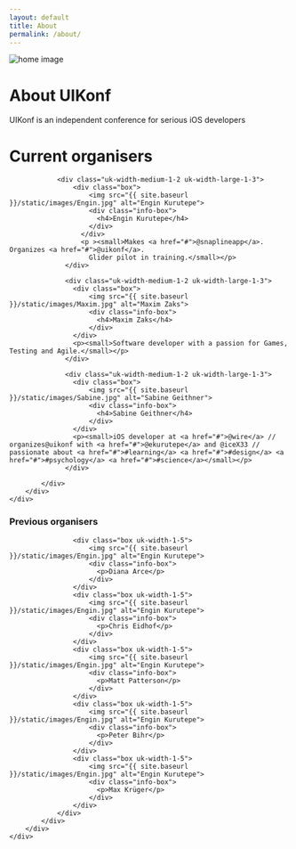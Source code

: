 ```yaml
---
layout: default
title: About
permalink: /about/
---
```


<div class="headerimage uk-position-relative" style="background-image: url({{ site.baseurl }}/static/images/about_image.jpg);" data-uk-parallax="{bg: '-50'}">
  <img class="uk-invisible" src="{{ site.baseurl }}/static/images/about_image.jpg" alt="home image">
   <div class="uk-position-cover uk-flex uk-flex-center uk-flex-middle uk-flex-column">
      <div class="teaser-register">
      	<h1>About UIKonf</h1>
        <p>UIKonf is an independent conference for serious iOS developers</p>
     </div>
   </div>
</div>

<div class="backshape light-grey">
	<div class="wrapper">
		<div class="uk-container uk-container-center">
			<div class="uk-grid">
				<div class="uk-width-1-1 uk-text-center">
		        	<h1 class="brand-color">Current organisers</h1>
		      	</div>

	  	      	<div class="uk-width-medium-1-2 uk-width-large-1-3">
	  	      		<div class="box">
				        <img src="{{ site.baseurl }}/static/images/Engin.jpg" alt="Engin Kurutepe">
				        <div class="info-box">
				          <h4>Engin Kurutepe</h4>
				        </div>
				      </div>
				      <p ><small>Makes <a href="#">@snaplineapp</a>. Organizes <a href="#">@uikonf</a>. 
						Glider pilot in training.</small></p>
			      </div>

			      <div class="uk-width-medium-1-2 uk-width-large-1-3">
			      	<div class="box">
				        <img src="{{ site.baseurl }}/static/images/Maxim.jpg" alt="Maxim Zaks">
				        <div class="info-box">
				          <h4>Maxim Zaks</h4>
				        </div>
			        </div>
			        <p><small>Software developer with a passion for Games, Testing and Agile.</small></p>
			      </div>

			      <div class="uk-width-medium-1-2 uk-width-large-1-3">
			      	<div class="box">
				        <img src="{{ site.baseurl }}/static/images/Sabine.jpg" alt="Sabine Geithner">
				        <div class="info-box">
				          <h4>Sabine Geithner</h4>
				        </div>
			        </div>
			        <p><small>iOS developer at <a href="#">@wire</a> // organizes@uikonf with <a href="#">@ekurutepe</a> and @iceX33 // passionate about <a href="#">#learning</a> <a href="#">#design</a> <a href="#">#psychology</a> <a href="#">#science</a></small></p>
			      </div>

			</div>
		</div>
	</div>
</div>
<div class="straight">
	<div class="wrapper">
		<div class="previous-organisers">
			<div class="uk-container uk-container-center">
				<div class="uk-grid">
					<div class="uk-width-1-1 uk-text-center">
		        		<h3 class="brand-color title-section">Previous organisers</h3>
		      		</div>

					<div class="box uk-width-1-5">
				        <img src="{{ site.baseurl }}/static/images/Engin.jpg" alt="Engin Kurutepe">
				        <div class="info-box">
				          <p>Diana Arce</p>
				        </div>
					</div>
					<div class="box uk-width-1-5">
				        <img src="{{ site.baseurl }}/static/images/Engin.jpg" alt="Engin Kurutepe">
				        <div class="info-box">
				          <p>Chris Eidhof</p>
				        </div>
					</div>
					<div class="box uk-width-1-5">
				        <img src="{{ site.baseurl }}/static/images/Engin.jpg" alt="Engin Kurutepe">
				        <div class="info-box">
				          <p>Matt Patterson</p>
				        </div>
					</div>
					<div class="box uk-width-1-5">
				        <img src="{{ site.baseurl }}/static/images/Engin.jpg" alt="Engin Kurutepe">
				        <div class="info-box">
				          <p>Peter Bihr</p>
				        </div>
					</div>
					<div class="box uk-width-1-5">
				        <img src="{{ site.baseurl }}/static/images/Engin.jpg" alt="Engin Kurutepe">
				        <div class="info-box">
				          <p>Max Krüger</p>
				        </div>
					</div>
				</div>
			</div>
		</div>
	</div>
</div>